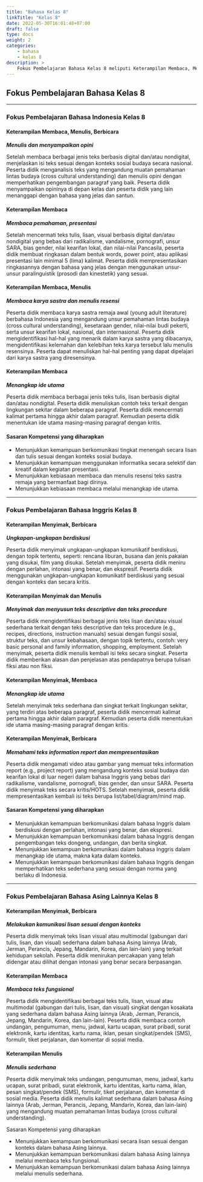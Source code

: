 ```yaml
---
title: "Bahasa Kelas 8"
linkTitle: "Kelas 8"
date: 2022-05-30T16:01:48+07:00
draft: false
type: docs
weight: 2
categories:
    - bahasa
    - kelas 8
description: >
    Fokus Pembelajaran Bahasa Kelas 8 meliputi Keterampilan Membaca, Menulis, Berbicara, Menulis dan menyampaikan opini, Membaca pemahaman, presentasi. Menangkap ide utama dalam Bahasa Indonesia
---
```

## Fokus Pembelajaran Bahasa Kelas 8
---
### Fokus Pembelajaran Bahasa Indonesia Kelas 8
#### Keterampilan Membaca, Menulis, Berbicara
***Menulis dan menyampaikan opini***

Setelah membaca berbagai jenis teks berbasis digital dan/atau nondigital, menjelaskan isi teks sesuai dengan konteks sosial budaya secara nasional. Peserta didik menganalisis teks yang mengandung muatan pemahaman lintas budaya (cross cultural understanding) dan menulis opini dengan memperhatikan pengembangan paragraf yang baik. Peserta didik menyampaikan opininya di depan kelas dan peserta didik yang lain menanggapi dengan bahasa yang jelas dan santun.

#### Keterampilan Membaca
***Membaca pemahaman, presentasi***

Setelah mencermati teks tulis, lisan, visual berbasis digital dan/atau nondigital yang bebas dari radikalisme, vandalisme, pornografi, unsur SARA, bias gender, nilai kearifan lokal, dan nilai-nilai Pancasila, peserta didik membuat ringkasan dalam bentuk words, power point, atau aplikasi presentasi lain minimal 5 (lima) kalimat. Peserta didik mempresentasikan ringkasannya dengan bahasa yang jelas dengan menggunakan unsur- unsur paralinguistik (prosodi dan kinestetik) yang sesuai.

#### Keterampilan Membaca, Menulis
***Membaca karya sastra dan menulis resensi***

Peserta didik membaca karya sastra remaja awal (young adult literature) berbahasa Indonesia yang mengandung unsur pemahaman lintas budaya (cross cultural understanding), kesetaraan gender, nilai-nilai budi pekerti, serta unsur kearifan lokal, nasional, dan internasional. Peserta didik mengidentifikasi hal-hal yang menarik dalam karya sastra yang dibacanya, mengidentifikasi kelemahan dan kelebihan teks karya tersebut lalu menulis resensinya. Peserta dapat menuliskan hal-hal penting yang dapat dipelajari dari karya sastra yang diresensinya.

#### Keterampilan Membaca
***Menangkap ide utama***

Peserta didik membaca berbagai jenis teks tulis, lisan berbasis digital dan/atau nondigital. Peserta didik menuliskan contoh teks terkait dengan lingkungan sekitar dalam beberapa paragraf. Peserta didik mencermati kalimat pertama hingga akhir dalam paragraf. Kemudian peserta didik menentukan ide utama masing-masing paragraf dengan kritis.

#### Sasaran Kompetensi yang diharapkan
- Menunjukkan kemampuan berkomunikasi tingkat menengah secara lisan dan tulis sesuai dengan konteks sosial budaya.
- Menunjukkan kemampuan menggunakan informatika secara selektif dan kreatif dalam kegiatan presentasi.
- Menunjukkan kebiasaan membaca dan menulis resensi teks sastra remaja yang bermanfaat bagi dirinya.
- Menunjukkan kebiasaan membaca melalui menangkap ide utama.

---
### Fokus Pembelajaran Bahasa Inggris Kelas 8
#### Keterampilan Menyimak, Berbicara
***Ungkapan-ungkapan berdiskusi***

Peserta didik menyimak ungkapan-ungkapan komunikatif berdiskusi, dengan topik tertentu, seperti: rencana liburan, busana dan jenis pakaian yang disukai, film yang disukai. Setelah menyimak, peserta didik meniru dengan perlahan, intonasi yang benar, dan ekspresif. Peserta didik menggunakan ungkapan-ungkapan komunikatif berdiskusi yang sesuai dengan konteks dan secara kritis.

#### Keterampilan Menyimak dan Menulis
***Menyimak dan menyusun teks descriptive dan teks procedure***

Peserta didik mengidentifikasi berbagai jenis teks lisan dan/atau visual sederhana terkait dengan teks descriptive dan teks procedure (e.g., recipes, directions, instruction manuals) sesuai dengan fungsi sosial, struktur teks, dan unsur kebahasaan, dengan topik tertentu, contoh: very basic personal and family information, shopping, employment. Setelah menyimak, peserta didik menulis kembali isi teks secara singkat. Peserta didik memberikan alasan dan penjelasan atas pendapatnya berupa tulisan fiksi atau non fiksi.

#### Keterampilan Menyimak, Membaca
***Menangkap ide utama***

Setelah menyimak teks sederhana dan singkat terkait lingkungan sekitar, yang terdiri atas beberapa paragraf, peserta didik mencermati kalimat pertama hingga akhir dalam paragraf. Kemudian peserta didik menentukan ide utama masing-masing paragraf dengan kritis.
#### Keterampilan Menyimak, Berbicara
***Memahami teks information report dan mempresentasikan***

Peserta didik mengamati video atau gambar yang memuat teks information report (e.g., project report) yang mengandung konteks sosial budaya dan kearifan lokal di luar negeri dalam bahasa Inggris yang bebas dari radikalisme, vandalisme, pornografi, bias gender, dan unsur SARA. Peserta didik menyimak teks secara kritis/HOTS. Setelah menyimak, peserta didik mempresentasikan kembali isi teks berupa list/tabel/diagram/mind map.

#### Sasaran Kompetensi yang diharapkan
- Menunjukkan kemampuan berkomunikasi dalam bahasa Inggris dalam berdiskusi dengan perlahan, intonasi yang benar, dan ekspresi.
- Menunjukkan kemampuan berkomunikasi dalam bahasa Inggris dengan pengembangan teks dongeng, undangan, dan berita singkat.
- Menunjukkan kemampuan berkomunikasi dalam bahasa Inggris dalam menangkap ide utama, makna kata dalam konteks.
- Menunjukkan kemampuan berkomunikasi dalam bahasa Inggris dengan memperhatikan teks sederhana yang sesuai dengan norma yang berlaku di Indonesia.

---
### Fokus Pembelajaran Bahasa Asing Lainnya Kelas 8
#### Keterampilan Menyimak, Berbicara
***Melakukan komunikasi lisan sesuai dengan konteks***

Peserta didik menyimak teks lisan visual atau multimodal (gabungan dari tulis, lisan, dan visual) sederhana dalam bahasa Asing lainnya (Arab, Jerman, Perancis, Jepang, Mandarin, Korea, dan lain-lain) yang terkait kehidupan sekolah. Peserta didik menirukan percakapan yang telah didengar atau dilihat dengan intonasi yang benar secara berpasangan.

#### Keterampilan Membaca
***Membaca teks fungsional***

Peserta didik mengidentifikasi berbagai teks tulis, lisan, visual atau multimodal (gabungan dari tulis, lisan, dan visual) singkat dengan kosakata yang sederhana dalam bahasa Asing lainnya (Arab, Jerman, Perancis, Jepang, Mandarin, Korea, dan lain-lain). Peserta didik membaca contoh undangan, pengumuman, menu, jadwal, kartu ucapan, surat pribadi, surat elektronik, kartu identitas, kartu nama, iklan, pesan singkat/pendek (SMS), formulir, tiket perjalanan, dan komentar di sosial media.

#### Keterampilan Menulis
***Menulis sederhana***

Peserta didik menyimak teks undangan, pengumuman, menu, jadwal, kartu ucapan, surat pribadi, surat elektronik, kartu identitas, kartu nama, iklan, pesan singkat/pendek (SMS), formulir, tiket perjalanan, dan komentar di sosial media. Peserta didik menulis kalimat sederhana dalam bahasa Asing lainnya (Arab, Jerman, Perancis, Jepang, Mandarin, Korea, dan lain-lain) yang mengandung muatan pemahaman lintas budaya (cross cultural understanding).

Sasaran Kompetensi yang diharapkan
- Menunjukkan kemampuan berkomunikasi secara lisan sesuai dengan konteks dalam bahasa Asing lainnya.
- Menunjukkan kemampuan berkomunikasi dalam bahasa Asing lainnya melalui membaca teks fungsional.
- Menunjukkan kemampuan berkomunikasi dalam bahasa Asing lainnya melalui menulis sederhana.
